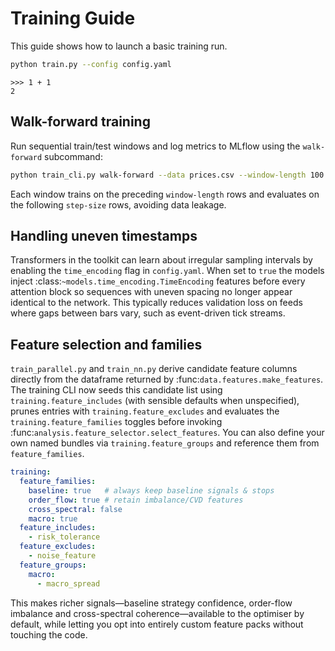 # Training Guide

This guide shows how to launch a basic training run.

```bash
python train.py --config config.yaml
```

```{doctest}
>>> 1 + 1
2
```

## Walk-forward training

Run sequential train/test windows and log metrics to MLflow using the
``walk-forward`` subcommand:

```bash
python train_cli.py walk-forward --data prices.csv --window-length 100 --step-size 10 --model-type mean
```

Each window trains on the preceding ``window-length`` rows and evaluates on
the following ``step-size`` rows, avoiding data leakage.

## Handling uneven timestamps

Transformers in the toolkit can learn about irregular sampling intervals by
enabling the ``time_encoding`` flag in ``config.yaml``. When set to ``true`` the
models inject :class:`~models.time_encoding.TimeEncoding` features before every
attention block so sequences with uneven spacing no longer appear identical to
the network. This typically reduces validation loss on feeds where gaps between
bars vary, such as event-driven tick streams.

## Feature selection and families

``train_parallel.py`` and ``train_nn.py`` derive candidate feature columns
directly from the dataframe returned by :func:`data.features.make_features`.
The training CLI now seeds this candidate list using
``training.feature_includes`` (with sensible defaults when unspecified), prunes
entries with ``training.feature_excludes`` and evaluates the
``training.feature_families`` toggles before invoking
:func:`analysis.feature_selector.select_features`.  You can also define your own
named bundles via ``training.feature_groups`` and reference them from
``feature_families``.

```yaml
training:
  feature_families:
    baseline: true   # always keep baseline signals & stops
    order_flow: true # retain imbalance/CVD features
    cross_spectral: false
    macro: true
  feature_includes:
    - risk_tolerance
  feature_excludes:
    - noise_feature
  feature_groups:
    macro:
      - macro_spread
```

This makes richer signals—baseline strategy confidence, order-flow imbalance
and cross-spectral coherence—available to the optimiser by default, while
letting you opt into entirely custom feature packs without touching the code.
